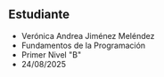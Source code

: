 ## Estudiante 
- Verónica Andrea Jiménez Meléndez
- Fundamentos de la Programación
- Primer Nivel "B"
- 24/08/2025
